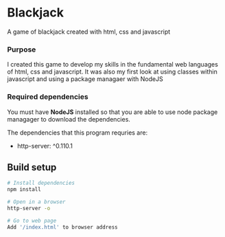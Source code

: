 # Blackjack
A game of blackjack created with html, css and javascript

### Purpose
I created this game to develop my skills in the fundamental web languages of html, css and javascript. It was also my first look
at using classes within javascript and using a package managaer with NodeJS

### Required dependencies 
You must have **NodeJS** installed so that you are able to use node package managager to download the dependencies.

The dependencies that this program requries are:

* http-server: ^0.110.1

## Build setup

``` bash
# Install dependencies
npm install

# Open in a browser
http-server -o

# Go to web page
Add '/index.html' to browser address

```





